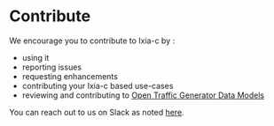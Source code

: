 # Contribute

We encourage you to contribute to Ixia-c by :

- using it
- reporting issues
- requesting enhancements
- contributing your Ixia-c based use-cases
- reviewing and contributing to [Open Traffic Generator Data Models](https://github.com/open-traffic-generator/models)

You can reach out to us on Slack as noted [here](support.md).
